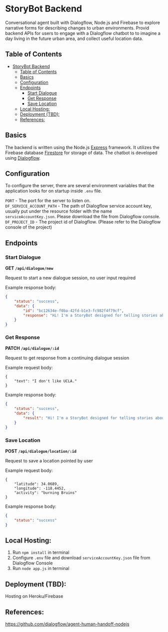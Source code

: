 # StoryBot Backend
Conversational agent built with Dialogflow, Node.js and Firebase to explore narrative forms for describing changes to urban environments. Provid backend APIs for users to engage with a Dialogflow chatbot to to imagine a day living in the future urban area, and collect useful location data.

##  Table of Contents
- [StoryBot Backend](#storybot-backend)
	- [Table of Contents](#table-of-contents)
	- [Basics](#basics)
	- [Configuration](#configuration)
	- [Endpoints](#endpoints)
		- [Start Dialogue](#start-dialogue)
		- [Get Response](#get-response)
		- [Save Location](#save-location)
	- [Local Hosting:](#local-hosting)
	- [Deployment (TBD):](#deployment-tbd)
	- [References:](#references)

## Basics
The backend is written using the Node.js [Express](https://expressjs.com/) framework. It utilizes the Firebase database [Firestore](https://firebase.google.com/docs/firestore) for storage of data. The chatbot is developed using [Dialogflow](https://cloud.google.com/dialogflow). 

## Configuration
To configure the server, there are several environment variables that the application looks for on startup inside `.env` file.

`PORT` - The port for the server to listen on.   
`DF_SERVICE_ACCOUNT_PATH` - The path of Dialogflow service account key, usually put under the resource folder with the name `serviceAccountKey.json`. Please download the file from Dialogflow console.   
`DF_PROJECT_ID` - The project id of Dialogflow. (Please refer to the Dialogflow console of the project)

## Endpoints

### Start Dialogue

**GET `/api/dialogue/new`**

Request to start a new dialogue session, no user input required

Example response body:
```json
{
    "status": "success",
    "data": {
        "id": "bc12634e-f0ba-42fd-b1e3-fc982f4f79cf",
        "response": "Hi! I'm a StoryBot designed for telling stories about urban planning. Can you tell me your name?"
    }
}
```

### Get Response
**PATCH `/api/dialogue/:id`**

Request to get response from a continuing dialogue session

Example request body:
```aidl
{
	"text": "I don't like UCLA."
}
```

Example response body:
```json
{
	"status": "success",
	"data": {
		"result": "Hi! I'm a StoryBot designed for telling stories about urban planning. Can you tell me your name?"
	}
}
```

### Save Location
**POST `/api/dialogue/location/:id`**

Request to save a location pointed by user

Example request body:
```aidl
{
	"latitude": 34.0689,
	"longitude": -118.4452,
	"activity": "burning Bruins"
}
```

Example response body:
```json
{
	"status": "success"
}
```

## Local Hosting:
1. Run `npm install` in terminal
2. Configure `.env` file and download `serviceAccountKey.json` file from Dialogflow Console
3. Run `node app.js` in terminal

## Deployment (TBD):
Hosting on Heroku/Firebase

## References:
https://github.com/dialogflow/agent-human-handoff-nodejs
